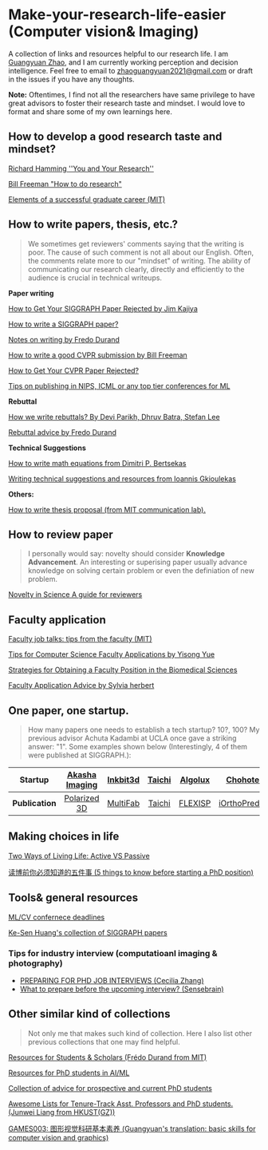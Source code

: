 # Make-your-research-life-easier (Computer vision& Imaging)
A collection of links and resources helpful to our research life. I am [Guangyuan Zhao](https://zhaoguangyuan123.github.io/), and I am currently working perception and decision intelligence. Feel free to email to zhaoguangyuan2021@gmail.com or draft in the issues if you have any thoughts.

**Note:** Oftentimes, I find not all the researchers have same privilege to have great advisors to foster their research taste and mindset. I would love to format and share some of my own learnings here.

<!-- 
> How I learn how to do research, I actually seldom have someone to told me. 
> For some notes here, I can even speak up -->

## How to develop a good research taste and mindset?
[Richard Hamming ''You and Your Research''](https://www.cs.virginia.edu/~robins/YouAndYourResearch.html)



[Bill Freeman "How to do research"](https://people.csail.mit.edu/billf/publications/How_To_Do_Research.pdf)

[Elements of a successful graduate career (MIT)](http://people.csail.mit.edu/billf/talks/10minFreeman2013.pdf)

<!-- [Graduate Study Survival Guide](https://cs.uwaterloo.ca/~thachisu/survival.pdf) -->

<!-- [Research Taste Exercises](https://colah.github.io/notes/taste/) -->

<!-- [Taste in research, and the paradox of deciding what not to work on](https://www.theexclusive.org/2014/12/taste-in-research-and-paradox-of.html) -->

<!-- [How to do research](https://www.cs.cmu.edu/~aarti/Class/10601Fall17/reading/HowToDoResearch.pdf) -->

<!-- [SOME THOUGHTS ON WHAT IT TAKES TO PRODUCE A GOOD PH.D. THESIS](https://engineering.purdue.edu/kak/HowToPhD.pdf) -->


## How to write papers, thesis, etc.?
> We sometimes get reviewers' comments saying that the writing is poor. The cause of such comment is not all about our English. Often, the comments relate more to our "mindset" of writing. The ability of communicating our research clearly, directly and efficiently to the audience is crucial in technical writeups.  

**Paper writing**

[How to Get Your SIGGRAPH Paper Rejected by Jim Kajiya](https://www.siggraph.org/sites/default/files/kajiya.pdf)

[How to write a SIGGRAPH paper?](https://www.liyiwei.org/courses/how-siga11/)

[Notes on writing by Fredo Durand](http://people.csail.mit.edu/fredo/PUBLI/writing.pdf)

[How to write a good CVPR submission by Bill Freeman](https://billf.mit.edu/sites/default/files/documents/cvprPapers.pdf)

[How to Get Your CVPR Paper Rejected?](https://personalinterests.lipingyang.org/wp-content/uploads/2019/03/How-to-get-your-CVPR-paper-rejected.pptx.pdf)

[Tips on publishing in NIPS, ICML or any top tier conferences for ML](https://www.reddit.com/r/MachineLearning/comments/3x3urc/tips_on_publishing_in_nips_icml_or_any_top_tier/)
<!-- [How to write good papers](http://mri.beckman.illinois.edu/resources/good_paper.pdf) -->

**Rebuttal**

[How we write rebuttals? By Devi Parikh, Dhruv Batra, Stefan Lee](https://deviparikh.medium.com/how-we-write-rebuttals-dc84742fece1)

[Rebuttal advice by Fredo Durand](http://people.csail.mit.edu/fredo/rebuttal_advice.txt)

**Technical Suggestions**

[How to write math equations from Dimitri P. Bertsekas](http://www.mit.edu/~dimitrib/Ten_Rules.html)

[Writing technical suggestions and resources from Ioannis Gkioulekas](https://github.com/cmu-ci-lab/writing)

**Others:**

[How to write thesis proposal (from MIT communication lab).](https://mitcommlab.mit.edu/eecs/commkit/thesis-proposal/)

## How to review paper
> I personally would say: novelty should consider **Knowledge Advancement**. An interesting or superising paper usually advance knowledge on solving certain problem or even the definiation of new problem.

[Novelty in Science A guide for reviewers](https://perceiving-systems.blog/en/news/novelty-in-science)

## Faculty application
[Faculty job talks: tips from the faculty (MIT)](https://www.eecs.mit.edu/career-opportunities-at-eecs/faculty-job-talks-tips-from-the-faculty/)

[Tips for Computer Science Faculty Applications by Yisong Yue](https://yisongyue.medium.com/checklist-of-tips-for-computer-science-faculty-applications-9fd2480649cc)

[Strategies for Obtaining a Faculty Position in the Biomedical Sciences](https://careernavigator.gradeducation.hms.harvard.edu/strategies-obtaining-faculty-position-biomedical-sciences-views-both-sides-job-search)

[Faculty Application Advice by Sylvia herbert](http://sylviaherbert.com/faculty-application-advice)

## One paper, one startup. 
> How many papers one needs to establish a tech startup? 10?, 100? My previous advisor Achuta Kadambi at UCLA once gave a striking answer: "1". 
Some examples shown below (Interestingly, 4 of them were published at SIGGRAPH.):

| Startup | [Akasha Imaging](hhttps://www.akasha.im/)| [Inkbit3d](https://inkbit3d.com/) | [Taichi](https://taichi.graphics/) | [Algolux](https://algolux.com/) |[Chohotech](http://www.chohotech.com/)|
| :---:   | :---: | :---:    |:---:     | :---:   | :---: | 
| **Publication** | [Polarized 3D](https://web.media.mit.edu/~achoo/polar3D/)| [MultiFab](https://dl.acm.org/doi/abs/10.1145/2766962) |[Taichi](https://cupdf.com/document/taichi-a-language-for-high-performance-computation-on-taichi-a-language-for.html) | [FLEXISP](https://research.nvidia.com/publication/flexisp-flexible-camera-image-processing-framework) | [iOrthoPredictor](https://dl.acm.org/doi/abs/10.1145/3414685.3417771)|

## Making choices in life
[Two Ways of Living Life: Active VS Passive](https://blog.madeeasy.in/two-ways-living-life-active-vs-passive)

[读博前你必须知道的五件事 (5 things to know before starting a PhD position)](https://zhuanlan.zhihu.com/p/476454217)

## Tools& general resources
[ML/CV confernece deadlines](https://aideadlin.es/?sub=ML,CV)

<!-- [Markdown Cheatsheet](https://github.com/adam-p/markdown-here/wiki/Markdown-Cheatsheet) -->

<!-- [Wget for google drive files](https://medium.com/@acpanjan/download-google-drive-files-using-wget-3c2c025a8b99)  -->

<!-- [How to Write Beautiful Python Code With PEP 8](https://realpython.com/python-pep8/) -->

[Ke-Sen Huang's collection of SIGGRAPH papers](http://kesen.realtimerendering.com/)
### Tips for industry interview (computatioanl imaging & photography)
- [PREPARING FOR PHD JOB INTERVIEWS (Cecilia Zhang)](https://ceciliavision.github.io/blogs/blog-interview.html#)
- [What to prepare before the upcoming interview? (Sensebrain)](https://docs.google.com/document/d/1YralmXmMufQmWdUAW1t31HEia_yIl-3k4cb58vEXFZc/edit)

## Other similar kind of collections
> Not only me that makes such kind of collection. Here I also list other previous collections that one may find helpful. 

[Resources for Students & Scholars (Frédo Durand from MIT)](http://people.csail.mit.edu/fredo/student.html) 

[Resources for PhD students in AI/ML](https://truyentran.github.io/phd.html)

[Collection of advice for prospective and current PhD students](https://github.com/pliang279/awesome-phd-advice)

[Awesome Lists for Tenure-Track Asst. Professors and PhD students. (Junwei Liang from HKUST(GZ))](https://github.com/JunweiLiang/awesome_lists) 

[GAMES003: 图形视觉科研基本素养 (Guangyuan's translation: basic skills for computer vision and graphics)](https://pengsida.net/games003/)



